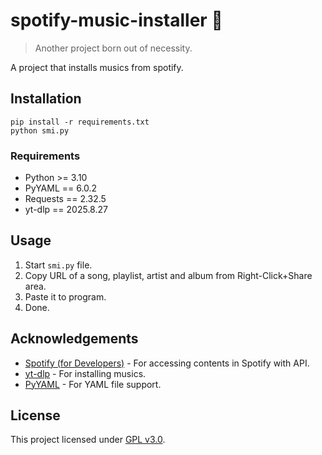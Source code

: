 # spotify-music-installer 🎵
> Another project born out of necessity.

A project that installs musics from spotify.

## Installation

```commandline
pip install -r requirements.txt
python smi.py
```

### Requirements
- Python >= 3.10
- PyYAML == 6.0.2
- Requests == 2.32.5
- yt-dlp == 2025.8.27

## Usage

1. Start `smi.py` file.
2. Copy URL of a song, playlist, artist and album from Right-Click+Share area.
3. Paste it to program.
4. Done.

## Acknowledgements
- [Spotify (for Developers)](https://developer.spotify.com/) - For accessing contents in Spotify with API.
- [yt-dlp](https://github.com/yt-dlp/yt-dlp) - For installing musics.
- [PyYAML](https://github.com/yaml/pyyaml) - For YAML file support.

## License
This project licensed under [GPL v3.0](LICENSE.txt).
